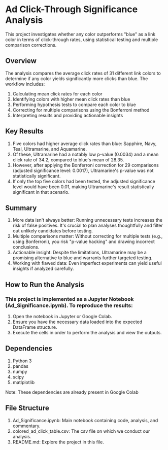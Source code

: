 # Ad Click-Through Significance Analysis
This project investigates whether any color outperforms "blue" as a link color in terms of click-through rates, using statistical testing and multiple comparison corrections.

## Overview
The analysis compares the average click rates of 31 different link colors to determine if any color yields significantly more clicks than blue. The workflow includes:

1. Calculating mean click rates for each color
2. Identifying colors with higher mean click rates than blue
3. Performing hypothesis tests to compare each color to blue
4. Correcting for multiple comparisons using the Bonferroni method
5. Interpreting results and providing actionable insights

## Key Results
1. Five colors had higher average click rates than blue: Sapphire, Navy, Teal, Ultramarine, and Aquamarine.
2. Of these, Ultramarine had a notably low p-value (0.0034) and a mean click rate of 34.2, compared to blue's mean of 28.35.
3. However, after applying the Bonferroni correction for 29 comparisons (adjusted significance level: 0.0017), Ultramarine's p-value was not statistically significant.
4. If only the top five colors had been tested, the adjusted significance level would have been 0.01, making Ultramarine's result statistically significant in that scenario.

## Summary
1. More data isn't always better: Running unnecessary tests increases the risk of false positives. It's crucial to plan analyses thoughtfully and filter out unlikely candidates before testing.
2. Multiple comparisons matter: Without correcting for multiple tests (e.g., using Bonferroni), you risk "p-value hacking" and drawing incorrect conclusions.
3. Actionable insight: Despite the limitations, Ultramarine may be a promising alternative to blue and warrants further targeted testing.
4. Working with flawed data: Even imperfect experiments can yield useful insights if analyzed carefully.

## How to Run the Analysis
### This project is implemented as a Jupyter Notebook (Ad_Significance.ipynb). To reproduce the results:

1. Open the notebook in Jupyter or Google Colab.
2. Ensure you have the necessary data loaded into the expected DataFrame structure.
3. Execute the cells in order to perform the analysis and view the outputs.

## Dependencies
1. Python 3
2. pandas
3. numpy
4. scipy
5. matlplotlib

Note: These dependencies are already present in Google Colab

## File Structure
1. Ad_Significance.ipynb: Main notebook containing code, analysis, and commentary.
2. colored_ad_click_table.csv: The csv file on which we conduct our analysis.
3. README.md: Explore the project in this file.